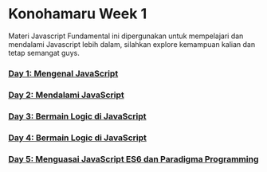 # Konohamaru Week 1

Materi Javascript Fundamental ini dipergunakan untuk mempelajari dan mendalami Javascript lebih dalam, silahkan explore kemampuan kalian dan tetap semangat guys.

### [Day 1: Mengenal JavaScript](./day1.md)
### [Day 2: Mendalami JavaScript](./day2.md)
### [Day 3: Bermain Logic di JavaScript](./day3.md)
### [Day 4: Bermain Logic di JavaScript](./day4.md)
### [Day 5: Menguasai JavaScript ES6 dan Paradigma Programming](./day5.md)
